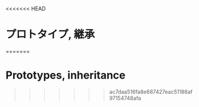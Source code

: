 <<<<<<< HEAD
# プロトタイプ, 継承
=======
# Prototypes, inheritance
>>>>>>> ac7daa516fa8e687427eac51186af97154748afa

